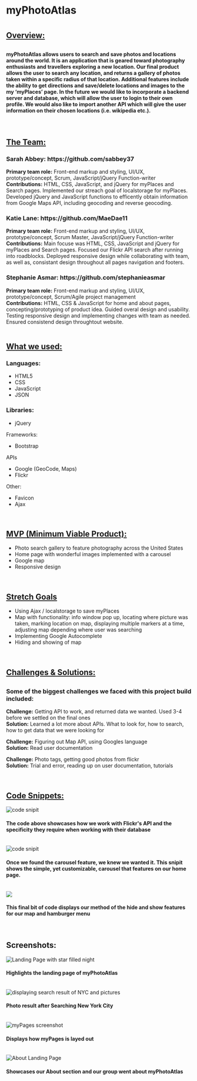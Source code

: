 <h1>myPhotoAtlas<h1>

<h2><u>Overview:</u><h2>
<h4>myPhotoAtlas allows users to search and save photos and locations around the world. It is an application that is geared toward photography enthusiasts and travellers exploring a new location. Our final product allows the user to search any location, and returns a gallery of photos taken within a specific radius of that location. Additional features include the ability to get directions and save/delete locations and images to the my ‘myPlaces’ page. In the future we would like to incorporate a backend server and database, which will allow the user to login to their own profile. We would also like to import another API which will give the user information on their chosen locations (i.e. wikipedia etc.).</h4>

</br>

<h2><u>The Team:</u></h2>

<h3>Sarah Abbey: https://github.com/sabbey37</h3>
<b>Primary team role:</b> Front-end markup and styling, UI/UX, prototype/concept, Scrum, JavaScript/jQuery Function-writer
</br>
<b>Contributions:</b> HTML, CSS, JavaScript, and jQuery for myPlaces and Search pages. Implemented our streach goal of localstorage for myPlaces. Developed jQuery and JavaScript functions to efficently obtain information from Google Maps API, including geocoding and reverse geocoding.

<h3>Katie Lane: https://github.com/MaeDae11</h3>
<b>Primary team role:</b> Front-end markup and styling, UI/UX, prototype/concept, Scrum Master, JavaScript/jQuery Function-writer
</br>
<b>Contributions:</b> Main focuse was HTML, CSS, JavaScript and jQuery for myPlaces and Search pages. Focused our Flickr API search after running into roadblocks. Deployed responsive design while collaborating with team, as well as, consistant design throughout all pages navigation and footers.

<h3>Stephanie Asmar: https://github.com/stephanieasmar</h3>
<b>Primary team role:</b> Front-end markup and styling, UI/UX, prototype/concept, Scrum/Agile project management
</br>
<b>Contributions:</b> HTML, CSS & JavaScript for home and about pages, concepting/prototyping of product idea. Guided overal design and usability. Testing responsive design and implementing changes with team as needed. Ensured consistend design throughtout website.

</br>
</br>
<h2><u>What we used:</u></h3>
<h3>Languages:</h3>
<ul>
    <li>HTML5</li>
    <li>CSS</li>
    <li>JavaScript</li>
    <li>JSON</li>
</ul>

<h3>Libraries:</h3>
<ul>
    <li>jQuery</li>
</ul

<h3>Frameworks:</h3>
<ul>
    <li>Bootstrap</li>
</ul

<h3>APIs</h3>
<ul>
    <li>Google (GeoCode, Maps)</li>
    <li>Flickr</li>
</ul

<h3>Other:</h3>
<ul>
    <li>Favicon</li>
    <li>Ajax</li>
</ul>

</br>

<h2><u>MVP (Minimum Viable Product):</u></h2>
<ul>
    <li>Photo search gallery to feature photography across the United States</li>
    <li>Home page with wonderful images implemented with a carousel</li>
    <li>Google map</li>
    <li>Responsive design</li>
</ul>

</br>

<h2><u>Stretch Goals</u></h2>
<ul>
    <li>Using Ajax / localstorage to save myPlaces</li>
    <li>Map with functionality: info window pop up, locating where picture was taken, marking location on map, displaying multiple markers at a time, adjusting map depending where user was searching</li>
    <li>Implementing Google Autocomplete</li>
    <li>Hiding and showing of map</li>
</ul>

</br>

<h2><u>Challenges & Solutions:</u><h2>
<h3>Some of the biggest challenges we faced with this project build included:</h2>

<b>Challenge:</b> Getting API to work, and returned data we wanted. Used 3-4 before we settled on the final ones
</br>
<b>Solution:</b> Learned a lot more about APIs. What to look for, how to search, how to get data that we were looking for

<b>Challenge:</b> Figuring out Map API, using Googles language
</br>
<b>Solution:</b> Read user documentation

<b>Challenge:</b> Photo tags, getting good photos from flickr
</br>
<b>Solution:</b> Trial and error, reading up on user documentation, tutorials



</br>

<h2><u>Code Snippets:</u></h2>
<img src="resources/images/workwithflickr.png" alt="code snipit">
<h4>The code above showcases how we work with Flickr's API and the specificity they require when working with their database</h4>
<br/>
<img src="resources/images/carousel.png" alt="code snipit">
<h4> Once we found the carousel feature, we knew we wanted it. This snipit shows the simple, yet customizable, carousel that features on our home page.</h4>
<br />
<img src="resources/images/hideandshow.png">
<h4>This final bit of code displays our method of the hide and show features for our map and hamburger menu</h4>
</br>


<h2>Screenshots:</h2>
<img src="resources/images/landingpage.png" alt="Landing Page with star filled night">
<h4>Highlights the landing page of myPhotoAtlas</h4>
<br />
<img src="resources/images/searchresult.png" alt="displaying search result of NYC and pictures">
<h4>Photo result after Searching New York City</h4>
<br />
<img src="resources/images/myPages.png" alt="myPages screenshot">
<h4>Displays how myPages is layed out</h4>
<br />
<img src="resources/images/About.png" alt="About Landing Page">
<h4>Showcases our About section and our group went about myPhotoAtlas</h4>


       
